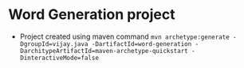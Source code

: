 # Word Generation project


* Project created using maven command `mvn archetype:generate -DgroupId=vijay.java -DartifactId=word-generation -DarchitypeArtifactId=maven-archetype-quickstart -DinteractiveMode=false`
